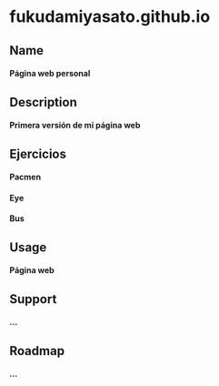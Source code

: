 # fukudamiyasato.github.io
## Name
#### Página web personal
## Description
#### Primera versión de mi página web
## Ejercicios
#### <a>Pacmen</a>
#### <a>Eye</a>
#### <a>Bus</a>
## Usage
#### Página web
## Support
#### ...
## Roadmap
#### ...


